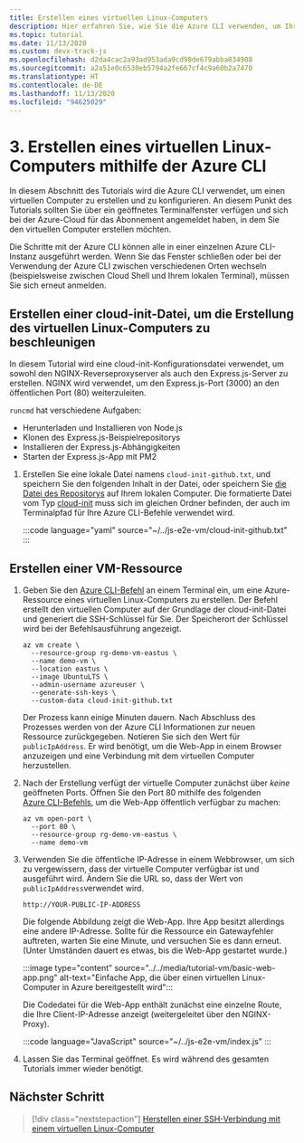 ```yaml
---
title: Erstellen eines virtuellen Linux-Computers
description: Hier erfahren Sie, wie Sie die Azure CLI verwenden, um Ihren virtuellen Computer zu erstellen und zu konfigurieren. An diesem Punkt des Tutorials sollten Sie über ein geöffnetes Terminalfenster verfügen und sich mit der Azure CLI bei der Azure-Cloud für das Abonnement angemeldet haben, in dem Sie den virtuellen Computer erstellen möchten.
ms.topic: tutorial
ms.date: 11/13/2020
ms.custom: devx-track-js
ms.openlocfilehash: d2da4cac2a93ad953ada9cd98de679abba034908
ms.sourcegitcommit: a2a51e0c6530eb5794a2fe667cf4c9a60b2a7470
ms.translationtype: HT
ms.contentlocale: de-DE
ms.lasthandoff: 11/13/2020
ms.locfileid: "94625029"
---
```

# <a name="3-create-linux-virtual-machine-using-azure-cli"></a>3. Erstellen eines virtuellen Linux-Computers mithilfe der Azure CLI

In diesem Abschnitt des Tutorials wird die Azure CLI verwendet, um einen virtuellen Computer zu erstellen und zu konfigurieren. An diesem Punkt des Tutorials sollten Sie über ein geöffnetes Terminalfenster verfügen und sich bei der Azure-Cloud für das Abonnement angemeldet haben, in dem Sie den virtuellen Computer erstellen möchten. 

Die Schritte mit der Azure CLI können alle in einer einzelnen Azure CLI-Instanz ausgeführt werden. Wenn Sie das Fenster schließen oder bei der Verwendung der Azure CLI zwischen verschiedenen Orten wechseln (beispielsweise zwischen Cloud Shell und Ihrem lokalen Terminal), müssen Sie sich erneut anmelden. 

## <a name="create-a-cloud-init-file-to-expedite-linux-virtual-machine-creation"></a>Erstellen einer cloud-init-Datei, um die Erstellung des virtuellen Linux-Computers zu beschleunigen

In diesem Tutorial wird eine cloud-init-Konfigurationsdatei verwendet, um sowohl den NGINX-Reverseproxyserver als auch den Express.js-Server zu erstellen. NGINX wird verwendet, um den Express.js-Port (3000) an den öffentlichen Port (80) weiterzuleiten. 

`runcmd` hat verschiedene Aufgaben:
* Herunterladen und Installieren von Node.js
* Klonen des Express.js-Beispielrepositorys
* Installieren der Express.js-Abhängigkeiten
* Starten der Express.js-App mit PM2

1. Erstellen Sie eine lokale Datei namens `cloud-init-github.txt`, und speichern Sie den folgenden Inhalt in der Datei, oder speichern Sie [die Datei des Repositorys](https://github.com/Azure-Samples/js-e2e-vm/blob/main/cloud-init-github.txt) auf Ihrem lokalen Computer. Die formatierte Datei vom Typ [cloud-init](https://cloudinit.readthedocs.io/en/latest/topics/examples.html#yaml-examples) muss sich im gleichen Ordner befinden, der auch im Terminalpfad für Ihre Azure CLI-Befehle verwendet wird.

    :::code language="yaml" source="~/../js-e2e-vm/cloud-init-github.txt" :::

## <a name="create-a-virtual-machine-resource"></a>Erstellen einer VM-Ressource 

1. Geben Sie den [Azure CLI-Befehl](/cli/azure/vm?view=azure-cli-latest#az_vm_create) an einem Terminal ein, um eine Azure-Ressource eines virtuellen Linux-Computers zu erstellen. Der Befehl erstellt den virtuellen Computer auf der Grundlage der cloud-init-Datei und generiert die SSH-Schlüssel für Sie. Der Speicherort der Schlüssel wird bei der Befehlsausführung angezeigt. 

    ```azurecli
    az vm create \
      --resource-group rg-demo-vm-eastus \
      --name demo-vm \
      --location eastus \
      --image UbuntuLTS \
      --admin-username azureuser \
      --generate-ssh-keys \
      --custom-data cloud-init-github.txt
    ```

    Der Prozess kann einige Minuten dauern. Nach Abschluss des Prozesses werden von der Azure CLI Informationen zur neuen Ressource zurückgegeben. Notieren Sie sich den Wert für `publicIpAddress`. Er wird benötigt, um die Web-App in einem Browser anzuzeigen und eine Verbindung mit dem virtuellen Computer herzustellen. 
     

1. Nach der Erstellung verfügt der virtuelle Computer zunächst über _keine_ geöffneten Ports. Öffnen Sie den Port 80 mithilfe des folgenden [Azure CLI-Befehls](/cli/azure/vm?view=azure-cli-latest#az_vm_open_port), um die Web-App öffentlich verfügbar zu machen:

    ```azurecli
    az vm open-port \
      --port 80 \
      --resource-group rg-demo-vm-eastus \
      --name demo-vm
    ```

1. Verwenden Sie die öffentliche IP-Adresse in einem Webbrowser, um sich zu vergewissern, dass der virtuelle Computer verfügbar ist und ausgeführt wird. Ändern Sie die URL so, dass der Wert von `publicIpAddress`verwendet wird.

    ```HTTP
    http://YOUR-PUBLIC-IP-ADDRESS
    ```

    Die folgende Abbildung zeigt die Web-App. Ihre App besitzt allerdings eine andere IP-Adresse. Sollte für die Ressource ein Gatewayfehler auftreten, warten Sie eine Minute, und versuchen Sie es dann erneut. (Unter Umständen dauert es etwas, bis die Web-App gestartet wurde.) 

    :::image type="content" source="../../media/tutorial-vm/basic-web-app.png" alt-text="Einfache App, die über einen virtuellen Linux-Computer in Azure bereitgestellt wird":::

    Die Codedatei für die Web-App enthält zunächst eine einzelne Route, die Ihre Client-IP-Adresse anzeigt (weitergeleitet über den NGINX-Proxy). 

    :::code language="JavaScript" source="~/../js-e2e-vm/index.js" :::

1. Lassen Sie das Terminal geöffnet. Es wird während des gesamten Tutorials immer wieder benötigt.

## <a name="next-step"></a>Nächster Schritt

> [!div class="nextstepaction"]
> [Herstellen einer SSH-Verbindung mit einem virtuellen Linux-Computer](connect-linux-virtual-machine-ssh.md) 